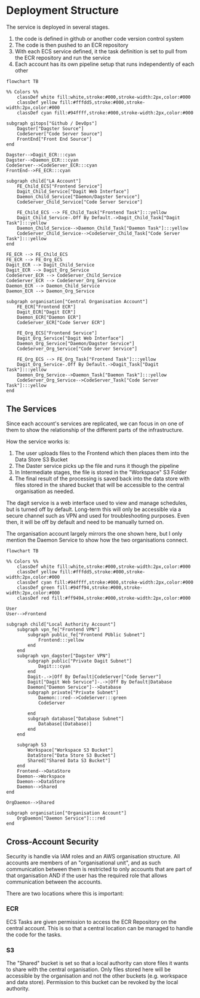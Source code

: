 # Deployment Structure
The service is deployed in several stages. 
1. the code is defined in github or another code version control system
2. The code is then pushed to an ECR repository
3. With each ECS service defined, it the task definition is set to pull from the ECR repository and run the service
4. Each account has its own pipeline setup that runs independently of each other

```mermaid
flowchart TB

%% Colors %%
    classDef white fill:white,stroke:#000,stroke-width:2px,color:#000
    classDef yellow fill:#fffdd5,stroke:#000,stroke-width:2px,color:#000
    classDef cyan fill:#94ffff,stroke:#000,stroke-width:2px,color:#000

subgraph gitops["Github / DevOps"]
    Dagster["Dagster Source"]
    CodeServer["Code Server Source"]
    FrontEnd["Front End Source"]
end

Dagster-->Dagit_ECR:::cyan
Dagster-->Daemon_ECR:::cyan
CodeServer-->CodeServer_ECR:::cyan
FrontEnd-->FE_ECR:::cyan

subgraph child["LA Account"]
    FE_Child_ECS["Frontend Service"]
    Dagit_Child_Service["Dagit Web Interface"]
    Daemon_Child_Service["Daemon/Dagster Service"]
    CodeServer_Child_Service["Code Server Service"]
    
    FE_Child_ECS --> FE_Child_Task["Frontend Task"]:::yellow
    Dagit_Child_Service-.Off By Default.->Dagit_Child_Task["Dagit Task"]:::yellow
    Daemon_Child_Service-->Daemon_Child_Task["Daemon Task"]:::yellow
    CodeServer_Child_Service-->CodeServer_Child_Task["Code Server Task"]:::yellow
end

FE_ECR --> FE_Child_ECS
FE_ECR --> FE_Org_ECS
Dagit_ECR --> Dagit_Child_Service
Dagit_ECR --> Dagit_Org_Service
CodeServer_ECR --> CodeServer_Child_Service
CodeServer_ECR --> CodeServer_Org_Service
Daemon_ECR --> Daemon_Child_Service
Daemon_ECR --> Daemon_Org_Service

subgraph organisation["Central Organisation Account"]
    FE_ECR["Frontend ECR"]
    Dagit_ECR["Dagit ECR"]
    Daemon_ECR["Daemon ECR"]
    CodeServer_ECR["Code Server ECR"]
    
    FE_Org_ECS["Frontend Service"]
    Dagit_Org_Service["Dagit Web Interface"]
    Daemon_Org_Service["Daemon/Dagster Service"]
    CodeServer_Org_Service["Code Server Service"]
    
    FE_Org_ECS --> FE_Org_Task["Frontend Task"]:::yellow
    Dagit_Org_Service-.Off By Default.->Dagit_Task["Dagit Task"]:::yellow
    Daemon_Org_Service-->Daemon_Task["Daemon Task"]:::yellow
    CodeServer_Org_Service-->CodeServer_Task["Code Server Task"]:::yellow
end
```

## The Services
Since each account's services are replicated, we can focus in on one of 
them to show the relationship of the different parts of the infrastructure.

How the service works is:
1. The user uploads files to the Frontend which then places them into the Data Store S3 Bucket
2. The Daster service picks up the file and runs it though the pipeline
3. In Intermediate stages, the file is stored in the "Workspace" S3 Folder
4. The final result of the processing is saved back into the data store with files stored in the shared bucket that 
will be accessible to the central organisation as needed.

The dagit service is a web interface used to view and manage schedules, but is turned
off by default. Long-term this will only be accessible via a secure channel such as VPN and used for
troubleshooting purposes. Even then, it will be off by default and need to be manually 
turned on.

The organisation account largely mirrors the one shown here, but I only mention the Daemon Service
to show how the two organisations connect.
```mermaid
flowchart TB

%% Colors %%
    classDef white fill:white,stroke:#000,stroke-width:2px,color:#000
    classDef yellow fill:#fffdd5,stroke:#000,stroke-width:2px,color:#000
    classDef cyan fill:#94ffff,stroke:#000,stroke-width:2px,color:#000
    classDef green fill:#94ff94,stroke:#000,stroke-width:2px,color:#000
    classDef red fill:#ff9494,stroke:#000,stroke-width:2px,color:#000

User
User-->Frontend

subgraph child["Local Authority Account"]
    subgraph vpn_fe["Frontend VPN"]
        subgraph public_fe["Frontend PUblic Subnet"]
            Frontend:::yellow
        end
    end
    subgraph vpn_dagster["Dagster VPN"]
        subgraph public["Private Dagit Subnet"]
            Dagit:::cyan
        end
        Dagit-.->|Off By Default|CodeServer["Code Server"]
        Dagit["Dagit Web Service"]-.->|Off By Default|Database
        Daemon["Daemon Service"]-->Database
        subgraph private["Private Subnet"]
            Daemon:::red-->CodeServer:::green
            CodeServer
            
        end
        subgraph database["Database Subnet"]
            Database[(Database)]
        end    
    end
    
    subgraph S3
        Workspace["Workspace S3 Bucket"]
        DataStore["Data Store S3 Bucket"]
        Shared["Shared Data S3 Bucket"]
    end
    Frontend-->DataStore
    Daemon-->Workspace
    Daemon-->DataStore
    Daemon-->Shared
end

OrgDaemon-->Shared

subgraph organisation["Organisation Account"]
    OrgDaemon["Daemon Service"]:::red
end
```

## Cross-Account Security
Security is handle via IAM roles and an AWS organisation structure. All accounts
are members of an "organisational unit", and as such communication
between them is restricted to only accounts that are part of that organisation AND
if the user has the required role that allows communication between the accounts.

There are two locations where this is important:
### ECR
ECS Tasks are given permission to access the ECR Repository on the
central account. This is so that a central location can be managed to 
handle the code for the tasks.

### S3
The "Shared" bucket is set so that a local authority can store files it wants
to share with the central organisation. Only files stored here will be accessible
by the organisation and not the other buckets (e.g. workspace and data store). Permission
to this bucket can be revoked by the local authority.

